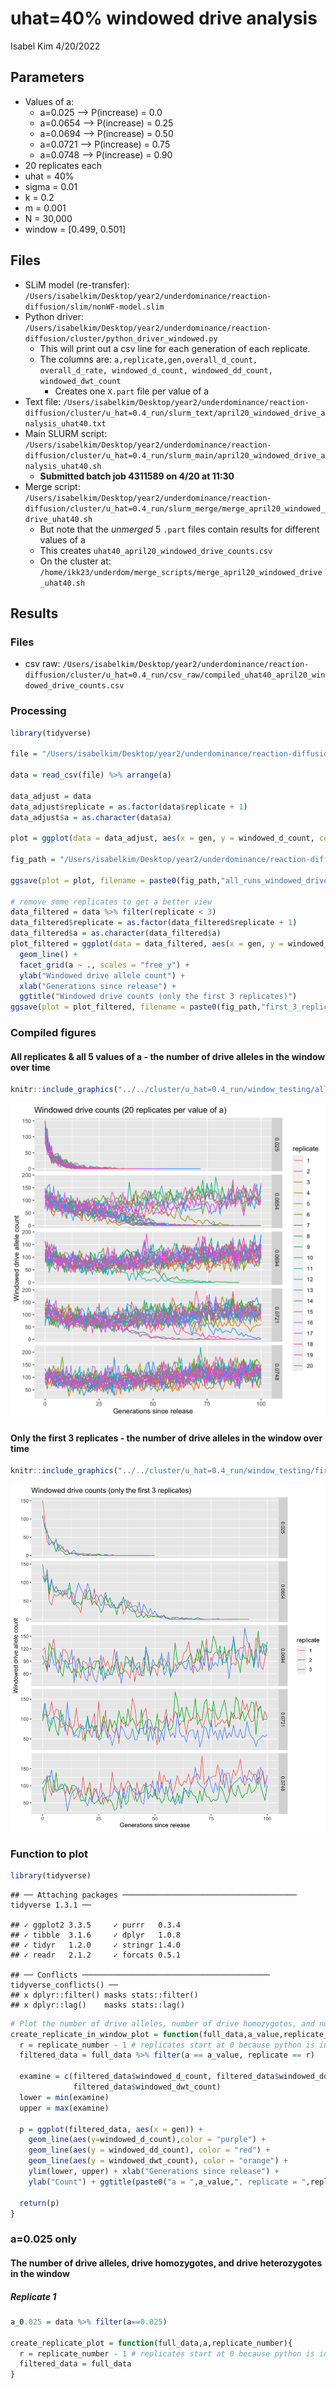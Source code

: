 uhat=40% windowed drive analysis
================
Isabel Kim
4/20/2022

## Parameters

-   Values of a:
    -   a=0.025 –> P(increase) = 0.0
    -   a=0.0654 –> P(increase) = 0.25
    -   a=0.0694 –> P(increase) = 0.50
    -   a=0.0721 –> P(increase) = 0.75
    -   a=0.0748 –> P(increase) = 0.90
-   20 replicates each
-   uhat = 40%
-   sigma = 0.01
-   k = 0.2
-   m = 0.001
-   N = 30,000
-   window = \[0.499, 0.501\]

## Files

-   SLiM model (re-transfer):
    `/Users/isabelkim/Desktop/year2/underdominance/reaction-diffusion/slim/nonWF-model.slim`
-   Python driver:
    `/Users/isabelkim/Desktop/year2/underdominance/reaction-diffusion/cluster/python_driver_windowed.py`
    -   This will print out a csv line for each generation of each
        replicate.
    -   The columns are:
        `a,replicate,gen,overall_d_count, overall_d_rate, windowed_d_count, windowed_dd_count, windowed_dwt_count`
        -   Creates one `X.part` file per value of a
-   Text file:
    `/Users/isabelkim/Desktop/year2/underdominance/reaction-diffusion/cluster/u_hat=0.4_run/slurm_text/april20_windowed_drive_analysis_uhat40.txt`
-   Main SLURM script:
    `/Users/isabelkim/Desktop/year2/underdominance/reaction-diffusion/cluster/u_hat=0.4_run/slurm_main/april20_windowed_drive_analysis_uhat40.sh`
    -   **Submitted batch job 4311589 on 4/20 at 11:30**
-   Merge script:
    `/Users/isabelkim/Desktop/year2/underdominance/reaction-diffusion/cluster/u_hat=0.4_run/slurm_merge/merge_april20_windowed_drive_uhat40.sh`
    -   But note that the *unmerged* 5 `.part` files contain results for
        different values of a
    -   This creates `uhat40_april20_windowed_drive_counts.csv`
    -   On the cluster at:
        `/home/ikk23/underdom/merge_scripts/merge_april20_windowed_drive_uhat40.sh`

## Results

### Files

-   csv raw:
    `/Users/isabelkim/Desktop/year2/underdominance/reaction-diffusion/cluster/u_hat=0.4_run/csv_raw/compiled_uhat40_april20_windowed_drive_counts.csv`

### Processing

``` r
library(tidyverse)

file = "/Users/isabelkim/Desktop/year2/underdominance/reaction-diffusion/cluster/u_hat=0.4_run/csv_raw/compiled_uhat40_april20_windowed_drive_counts.csv"

data = read_csv(file) %>% arrange(a)

data_adjust = data
data_adjust$replicate = as.factor(data$replicate + 1)
data_adjust$a = as.character(data$a)

plot = ggplot(data = data_adjust, aes(x = gen, y = windowed_d_count, color =replicate)) + geom_line() + facet_grid(a ~ ., scales = "free_y") + ylab("Windowed drive allele count") + xlab("Generations since release") + ggtitle("Windowed drive counts (20 replicates per value of a)")

fig_path = "/Users/isabelkim/Desktop/year2/underdominance/reaction-diffusion/cluster/u_hat=0.4_run/window_testing/"

ggsave(plot = plot, filename = paste0(fig_path,"all_runs_windowed_drive_counts.png"))

# remove some replicates to get a better view
data_filtered = data %>% filter(replicate < 3)
data_filtered$replicate = as.factor(data_filtered$replicate + 1)
data_filtered$a = as.character(data_filtered$a)
plot_filtered = ggplot(data = data_filtered, aes(x = gen, y = windowed_d_count, color =replicate)) + 
  geom_line() + 
  facet_grid(a ~ ., scales = "free_y") + 
  ylab("Windowed drive allele count") + 
  xlab("Generations since release") + 
  ggtitle("Windowed drive counts (only the first 3 replicates)")
ggsave(plot = plot_filtered, filename = paste0(fig_path,"first_3_replicates_windowed_drive_counts.png"))
```

### Compiled figures

#### All replicates & all 5 values of a - the number of drive alleles in the window over time

``` r
knitr::include_graphics("../../cluster/u_hat=0.4_run/window_testing/all_runs_windowed_drive_counts.png")
```

![](../../cluster/u_hat=0.4_run/window_testing/all_runs_windowed_drive_counts.png)<!-- -->

#### Only the first 3 replicates - the number of drive alleles in the window over time

``` r
knitr::include_graphics("../../cluster/u_hat=0.4_run/window_testing/first_3_replicates_windowed_drive_counts.png")
```

![](../../cluster/u_hat=0.4_run/window_testing/first_3_replicates_windowed_drive_counts.png)<!-- -->

### Function to plot

``` r
library(tidyverse)
```

    ## ── Attaching packages ─────────────────────────────────────── tidyverse 1.3.1 ──

    ## ✓ ggplot2 3.3.5     ✓ purrr   0.3.4
    ## ✓ tibble  3.1.6     ✓ dplyr   1.0.8
    ## ✓ tidyr   1.2.0     ✓ stringr 1.4.0
    ## ✓ readr   2.1.2     ✓ forcats 0.5.1

    ## ── Conflicts ────────────────────────────────────────── tidyverse_conflicts() ──
    ## x dplyr::filter() masks stats::filter()
    ## x dplyr::lag()    masks stats::lag()

``` r
# Plot the number of drive alleles, number of drive homozygotes, and number of drive heterozygotes in the small window around x=0.5 for a given value of a (5 to choose from) and a certain replicate (20 to choose from)
create_replicate_in_window_plot = function(full_data,a_value,replicate_number){
  r = replicate_number - 1 # replicates start at 0 because python is indexed at 0
  filtered_data = full_data %>% filter(a == a_value, replicate == r)
  
  examine = c(filtered_data$windowed_d_count, filtered_data$windowed_dd_count, 
              filtered_data$windowed_dwt_count)
  lower = min(examine)
  upper = max(examine)
  
  p = ggplot(filtered_data, aes(x = gen)) + 
    geom_line(aes(y=windowed_d_count),color = "purple") + 
    geom_line(aes(y = windowed_dd_count), color = "red") +
    geom_line(aes(y = windowed_dwt_count), color = "orange") +
    ylim(lower, upper) + xlab("Generations since release") +
    ylab("Count") + ggtitle(paste0("a = ",a_value,", replicate = ",replicate_number, ": \nCount of drive alleles (purple), drive homozygotes (red),\nand drive heterozygotes (orange) in [0.499, 0.501] window"))
  
  return(p)
}
```

### a=0.025 only

#### The number of drive alleles, drive homozygotes, and drive heterozygotes in the window

##### Replicate 1

``` r
a_0.025 = data %>% filter(a==0.025) 

create_replicate_plot = function(full_data,a,replicate_number){
  r = replicate_number - 1 # replicates start at 0 because python is indexed at 0
  filtered_data = full_data 
}
```
